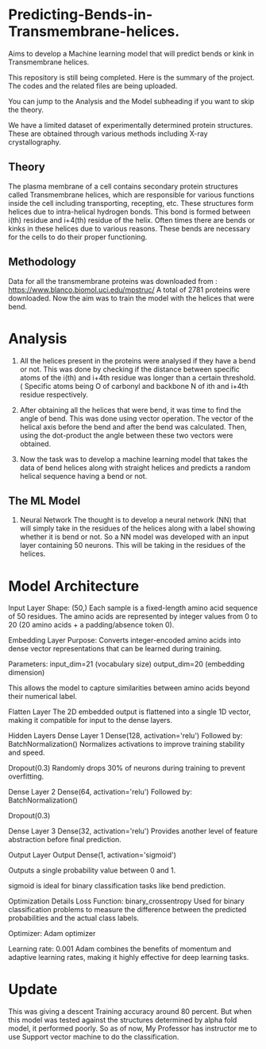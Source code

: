 # Predicting-Bends-in-Transmembrane-helices.
Aims to develop a Machine learning model that will predict bends or kink in Transmembrane helices.

This repository is still being completed. Here is the summary of the project. The
codes and the related files are being uploaded.

You can jump to the Analysis and the Model subheading if you want to skip the theory.

We have a limited dataset of experimentally determined protein structures. These are
obtained through various methods including X-ray crystallography.

## Theory
The plasma membrane of a cell contains secondary protein structures called Transmembrane helices, which
are responsible for various functions inside the cell including transporting, recepting, etc.
These structures form helices due to intra-helical hydrogen bonds. This bond is
formed between i(th) residue and i+4(th) residue of the helix. Often times there are bends or kinks
in these helices due to various reasons. These bends are necessary for the cells to do their proper functioning.

## Methodology
Data for all the transmembrane proteins was downloaded from : https://www.blanco.biomol.uci.edu/mpstruc/
A total of 2781 proteins were downloaded. Now the aim was to train the model with the helices that were bend.

# Analysis
1. All the helices present in the proteins were analysed if they have a bend or not.
   This was done by checking if the distance between specific atoms of the i(th) and i+4th residue was longer
   than a certain threshold. ( Specific atoms being O of carbonyl and backbone N of ith and i+4th residue respectively.

2. After obtaining all the helices that were bend, it was time to find the angle of bend. This was done using
   vector operation. The vector of the helical axis before the bend and after the bend was calculated. Then, using the
   dot-product the angle between these two vectors were obtained.

3. Now the task was to develop a machine learning model that takes the data of bend helices along with straight helices
   and predicts a random helical sequence having a bend or not.

## The ML Model
1.  Neural Network
   The thought is to develop a neural network (NN) that will simply take in the residues of the helices along with a      label  showing whether it is bend or not. So a NN model was developed with an input layer containing 50 neurons. 
   This will be taking in the residues of the helices.

# Model Architecture

Input Layer
Shape: (50,)
Each sample is a fixed-length amino acid sequence of 50 residues. The amino acids are represented by integer values from 0 to 20 (20 amino acids + a padding/absence token 0).

Embedding Layer
Purpose: Converts integer-encoded amino acids into dense vector representations that can be learned during training.

Parameters:
input_dim=21 (vocabulary size)
output_dim=20 (embedding dimension)

This allows the model to capture similarities between amino acids beyond their numerical label.

Flatten Layer
The 2D embedded output is flattened into a single 1D vector, making it compatible for input to the dense layers.

Hidden Layers
Dense Layer 1
Dense(128, activation='relu')
Followed by:
BatchNormalization()
Normalizes activations to improve training stability and speed.

Dropout(0.3)
Randomly drops 30% of neurons during training to prevent overfitting.

Dense Layer 2
Dense(64, activation='relu')
Followed by:
BatchNormalization()

Dropout(0.3)

Dense Layer 3
Dense(32, activation='relu')
Provides another level of feature abstraction before final prediction.

Output Layer
Output
Dense(1, activation='sigmoid')

Outputs a single probability value between 0 and 1.

sigmoid is ideal for binary classification tasks like bend prediction.

Optimization Details
Loss Function:
binary_crossentropy
Used for binary classification problems to measure the difference between the predicted probabilities and the actual class labels.

Optimizer:
Adam optimizer

Learning rate: 0.001
Adam combines the benefits of momentum and adaptive learning rates, making it highly effective for deep learning tasks.

# Update

This was giving a descent Training accuracy around 80 percent.
But when this model was tested against the structures determined by alpha fold model, it performed poorly.
So as of now, My Professor has instructor me to use Support vector machine to do the classification.
